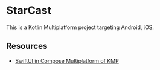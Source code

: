 # StarCast

This is a Kotlin Multiplatform project targeting Android, iOS.

## Resources
- [SwiftUI in Compose Multiplatform of KMP](https://blog.kinto-technologies.com/posts/2024-03-07-swiftui-in-compose-multiplatform/)

